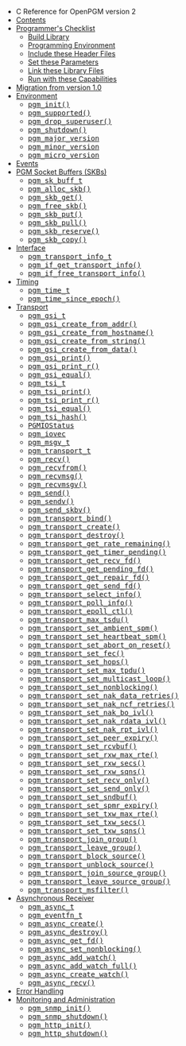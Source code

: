   * C Reference for OpenPGM version 2
  * [Contents](OpenPgm2CReference.md)
  * [Programmer's Checklist](OpenPgm2CReferenceProgrammersChecklist.md)
    * [Build Library](OpenPgm2CReferenceBuildLibrary.md)
    * [Programming Environment](OpenPgm2CReferenceProgrammingEnvironment.md)
    * [Include these Header Files](OpenPgmCReferenceIncludeTheseHeaderFiles.md)
    * [Set these Parameters](OpenPgm2CReferenceSetTheseParameters.md)
    * [Link these Library Files](OpenPgmCReferenceLinkTheseLibraryFiles.md)
    * [Run with these Capabilities](OpenPgmCReferenceRunWithTheseCapabilities.md)
  * [Migration from version 1.0](OpenPgm2CReferenceMigration.md)
  * [Environment](OpenPgm2CReferenceEnvironment.md)
    * <tt><a href='OpenPgm2CReferencePgmInit.md'>pgm_init()</a></tt>
    * <tt><a href='OpenPgm2CReferencePgmSupported.md'>pgm_supported()</a></tt>
    * <tt><a href='OpenPgm2CReferencePgmDropSuperUser.md'>pgm_drop_superuser()</a></tt>
    * <tt><a href='OpenPgm2CReferencePgmShutdown.md'>pgm_shutdown()</a></tt>
    * <tt><a href='OpenPgm2CReferencePgmCheckVersion.md'>pgm_major_version</a></tt>
    * <tt><a href='OpenPgm2CReferencePgmCheckVersion.md'>pgm_minor_version</a></tt>
    * <tt><a href='OpenPgm2CReferencePgmCheckVersion.md'>pgm_micro_version</a></tt>
  * [Events](OpenPgm2CReferenceEvents.md)
  * [PGM Socket Buffers (SKBs)](OpenPgm2CReferencePgmSkbs.md)
    * <tt><a href='OpenPgm2CReferencePgmSkBuffT.md'>pgm_sk_buff_t</a></tt>
    * <tt><a href='OpenPgm2CReferencePgmAllocSkb.md'>pgm_alloc_skb()</a></tt>
    * <tt><a href='OpenPgm2CReferencePgmAllocSkb.md'>pgm_skb_get()</a></tt>
    * <tt><a href='OpenPgm2CReferencePgmAllocSkb.md'>pgm_free_skb()</a></tt>
    * <tt><a href='OpenPgm2CReferencePgmSkbPut.md'>pgm_skb_put()</a></tt>
    * <tt><a href='OpenPgm2CReferencePgmSkbPut.md'>pgm_skb_pull()</a></tt>
    * <tt><a href='OpenPgm2CReferencePgmSkbPut.md'>pgm_skb_reserve()</a></tt>
    * <tt><a href='OpenPgm2CReferencePgmSkbCopy.md'>pgm_skb_copy()</a></tt>
  * [Interface](OpenPgm2CReferenceInterface.md)
    * <tt><a href='OpenPgm2CReferencePgmTransportInfoT.md'>pgm_transport_info_t</a></tt>
    * <tt><a href='OpenPgm2CReferencePgmIfGetTransportInfo.md'>pgm_if_get_transport_info()</a></tt>
    * <tt><a href='OpenPgm2CReferencePgmIfGetTransportInfo.md'>pgm_if_free_transport_info()</a></tt>
  * [Timing](OpenPgm2CReferenceTiming.md)
    * <tt><a href='OpenPgm2CReferencePgmTimeT.md'>pgm_time_t</a></tt>
    * <tt><a href='OpenPgm2CReferencePgmTimeSinceEpoch.md'>pgm_time_since_epoch()</a></tt>
  * [Transport](OpenPgm2CReferenceTransport.md)
    * <tt><a href='OpenPgm2CReferencePgmGsiT.md'>pgm_gsi_t</a></tt>
    * <tt><a href='OpenPgm2CReferencePgmGsiCreateFromAddr.md'>pgm_gsi_create_from_addr()</a></tt>
    * <tt><a href='OpenPgm2CReferencePgmGsiCreateFromHostname.md'>pgm_gsi_create_from_hostname()</a></tt>
    * <tt><a href='OpenPgm2CReferencePgmGsiCreateFromString.md'>pgm_gsi_create_from_string()</a></tt>
    * <tt><a href='OpenPgm2CReferencePgmGsiCreateFromData.md'>pgm_gsi_create_from_data()</a></tt>
    * <tt><a href='OpenPgm2CReferencePgmGsiPrint.md'>pgm_gsi_print()</a></tt>
    * <tt><a href='OpenPgm2CReferencePgmGsiPrint.md'>pgm_gsi_print_r()</a></tt>
    * <tt><a href='OpenPgm2CReferencePgmGsiEqual.md'>pgm_gsi_equal()</a></tt>
    * <tt><a href='OpenPgm2CReferencePgmTsiT.md'>pgm_tsi_t</a></tt>
    * <tt><a href='OpenPgm2CReferencePgmTsiPrint.md'>pgm_tsi_print()</a></tt>
    * <tt><a href='OpenPgm2CReferencePgmTsiPrint.md'>pgm_tsi_print_r()</a></tt>
    * <tt><a href='OpenPgm2CReferencePgmTsiEqual.md'>pgm_tsi_equal()</a></tt>
    * <tt><a href='OpenPgm2CReferencePgmTsiEqual.md'>pgm_tsi_hash()</a></tt>
    * <tt><a href='OpenPgm2CReferencePgmIoStatus.md'>PGMIOStatus</a></tt>
    * <tt><a href='OpenPgm2CReferencePgmIoVec.md'>pgm_iovec</a></tt>
    * <tt><a href='OpenPgm2CReferencePgmMsgvT.md'>pgm_msgv_t</a></tt>
    * <tt><a href='OpenPgm2CReferencePgmTransportT.md'>pgm_transport_t</a></tt>
    * <tt><a href='OpenPgm2CReferencePgmRecv.md'>pgm_recv()</a></tt>
    * <tt><a href='OpenPgm2CReferencePgmRecv.md'>pgm_recvfrom()</a></tt>
    * <tt><a href='OpenPgm2CReferencePgmRecv.md'>pgm_recvmsg()</a></tt>
    * <tt><a href='OpenPgm2CReferencePgmRecvMsgv.md'>pgm_recvmsgv()</a></tt>
    * <tt><a href='OpenPgm2CReferencePgmSend.md'>pgm_send()</a></tt>
    * <tt><a href='OpenPgm2CReferencePgmSendv.md'>pgm_sendv()</a></tt>
    * <tt><a href='OpenPgm2CReferencePgmSendSkbv.md'>pgm_send_skbv()</a></tt>
    * <tt><a href='OpenPgm2CReferencePgmTransportBind.md'>pgm_transport_bind()</a></tt>
    * <tt><a href='OpenPgm2CReferencePgmTransportCreate.md'>pgm_transport_create()</a></tt>
    * <tt><a href='OpenPgm2CReferencePgmTransportDestroy.md'>pgm_transport_destroy()</a></tt>
    * <tt><a href='OpenPgm2CReferencePgmTransportGetRateRemaining.md'>pgm_transport_get_rate_remaining()</a></tt>
    * <tt><a href='OpenPgm2CReferencePgmTransportGetTimerPending.md'>pgm_transport_get_timer_pending()</a></tt>
    * <tt><a href='OpenPgm2CReferencePgmTransportGetRecvFd.md'>pgm_transport_get_recv_fd()</a></tt>
    * <tt><a href='OpenPgm2CReferencePgmTransportGetRecvFd.md'>pgm_transport_get_pending_fd()</a></tt>
    * <tt><a href='OpenPgm2CReferencePgmTransportGetRecvFd.md'>pgm_transport_get_repair_fd()</a></tt>
    * <tt><a href='OpenPgm2CReferencePgmTransportGetRecvFd.md'>pgm_transport_get_send_fd()</a></tt>
    * <tt><a href='OpenPgm2CReferencePgmTransportSelectInfo.md'>pgm_transport_select_info()</a></tt>
    * <tt><a href='OpenPgm2CReferencePgmTransportPollInfo.md'>pgm_transport_poll_info()</a></tt>
    * <tt><a href='OpenPgm2CReferencePgmTransportEpollCtl.md'>pgm_transport_epoll_ctl()</a></tt>
    * <tt><a href='OpenPgm2CReferencePgmTransportMaxTsdu.md'>pgm_transport_max_tsdu()</a></tt>
    * <tt><a href='OpenPgm2CReferencePgmTransportSetAmbientSpm.md'>pgm_transport_set_ambient_spm()</a></tt>
    * <tt><a href='OpenPgm2CReferencePgmTransportSetHeartbeatSpm.md'>pgm_transport_set_heartbeat_spm()</a></tt>
    * <tt><a href='OpenPgm2CReferencePgmTransportSetAbortOnReset.md'>pgm_transport_set_abort_on_reset()</a></tt>
    * <tt><a href='OpenPgm2CReferencePgmTransportSetFec.md'>pgm_transport_set_fec()</a></tt>
    * <tt><a href='OpenPgm2CReferencePgmTransportSetHops.md'>pgm_transport_set_hops()</a></tt>
    * <tt><a href='OpenPgm2CReferencePgmTransportSetMaxTpdu.md'>pgm_transport_set_max_tpdu()</a></tt>
    * <tt><a href='OpenPgm2CReferencePgmTransportSetMulticastLoop.md'>pgm_transport_set_multicast_loop()</a></tt>
    * <tt><a href='OpenPgm2CReferencePgmTransportSetNonBlocking.md'>pgm_transport_set_nonblocking()</a></tt>
    * <tt><a href='OpenPgm2CReferencePgmTransportSetNakDataRetries.md'>pgm_transport_set_nak_data_retries()</a></tt>
    * <tt><a href='OpenPgm2CReferencePgmTransportSetNakNcfRetries.md'>pgm_transport_set_nak_ncf_retries()</a></tt>
    * <tt><a href='OpenPgm2CReferencePgmTransportSetNakBoIvl.md'>pgm_transport_set_nak_bo_ivl()</a></tt>
    * <tt><a href='OpenPgm2CReferencePgmTransportSetNakRdataIvl.md'>pgm_transport_set_nak_rdata_ivl()</a></tt>
    * <tt><a href='OpenPgm2CReferencePgmTransportSetNakRptIvl.md'>pgm_transport_set_nak_rpt_ivl()</a></tt>
    * <tt><a href='OpenPgm2CReferencePgmTransportSetPeerExpiry.md'>pgm_transport_set_peer_expiry()</a></tt>
    * <tt><a href='OpenPgm2CReferencePgmTransportSetRcvBuf.md'>pgm_transport_set_rcvbuf()</a></tt>
    * <tt><a href='OpenPgm2CReferencePgmTransportSetRxwMaxRte.md'>pgm_transport_set_rxw_max_rte()</a></tt>
    * <tt><a href='OpenPgm2CReferencePgmTransportSetRxwSecs.md'>pgm_transport_set_rxw_secs()</a></tt>
    * <tt><a href='OpenPgm2CReferencePgmTransportSetRxwSqns.md'>pgm_transport_set_rxw_sqns()</a></tt>
    * <tt><a href='OpenPgm2CReferencePgmTransportSetRecvOnly.md'>pgm_transport_set_recv_only()</a></tt>
    * <tt><a href='OpenPgm2CReferencePgmTransportSetSendOnly.md'>pgm_transport_set_send_only()</a></tt>
    * <tt><a href='OpenPgm2CReferencePgmTransportSetSndBuf.md'>pgm_transport_set_sndbuf()</a></tt>
    * <tt><a href='OpenPgm2CReferencePgmTransportSetSpmrExpiry.md'>pgm_transport_set_spmr_expiry()</a></tt>
    * <tt><a href='OpenPgm2CReferencePgmTransportSetTxwMaxRte.md'>pgm_transport_set_txw_max_rte()</a></tt>
    * <tt><a href='OpenPgm2CReferencePgmTransportSetTxwSecs.md'>pgm_transport_set_txw_secs()</a></tt>
    * <tt><a href='OpenPgm2CReferencePgmTransportSetTxwSqns.md'>pgm_transport_set_txw_sqns()</a></tt>
    * <tt><a href='OpenPgm2CReferencePgmTransportJoinGroup.md'>pgm_transport_join_group()</a></tt>
    * <tt><a href='OpenPgm2CReferencePgmTransportJoinGroup.md'>pgm_transport_leave_group()</a></tt>
    * <tt><a href='OpenPgm2CReferencePgmTransportBlockSource.md'>pgm_transport_block_source()</a></tt>
    * <tt><a href='OpenPgm2CReferencePgmTransportBlockSource.md'>pgm_transport_unblock_source()</a></tt>
    * <tt><a href='OpenPgm2CReferencePgmTransportJoinSourceGroup.md'>pgm_transport_join_source_group()</a></tt>
    * <tt><a href='OpenPgm2CReferencePgmTransportJoinSourceGroup.md'>pgm_transport_leave_source_group()</a></tt>
    * <tt><a href='OpenPgm2CReferencePgmTransportMsFilter.md'>pgm_transport_msfilter()</a></tt>
  * [Asynchronous Receiver](OpenPgm2CReferenceAsynchronousReceiver.md)
    * <tt><a href='OpenPgm2CReferencePgmAsyncT.md'>pgm_async_t</a></tt>
    * <tt><a href='OpenPgm2CReferencePgmEventFnT.md'>pgm_eventfn_t</a></tt>
    * <tt><a href='OpenPgm2CReferencePgmAsyncCreate.md'>pgm_async_create()</a></tt>
    * <tt><a href='OpenPgm2CReferencePgmAsyncDestroy.md'>pgm_async_destroy()</a></tt>
    * <tt><a href='OpenPgm2CReferencePgmAsyncGetFd.md'>pgm_async_get_fd()</a></tt>
    * <tt><a href='OpenPgm2CReferencePgmAsyncSetNonBlocking.md'>pgm_async_set_nonblocking()</a></tt>
    * <tt><a href='OpenPgm2CReferencePgmAsyncAddWatch.md'>pgm_async_add_watch()</a></tt>
    * <tt><a href='OpenPgm2CReferencePgmAsyncAddWatch.md'>pgm_async_add_watch_full()</a></tt>
    * <tt><a href='OpenPgm2CReferencePgmAsyncCreateWatch.md'>pgm_async_create_watch()</a></tt>
    * <tt><a href='OpenPgm2CReferencePgmAsyncRecv.md'>pgm_async_recv()</a></tt>
  * [Error Handling](OpenPgm2CReferenceErrorHandling.md)
  * [Monitoring and Administration](OpenPgm2CReferenceMonitoringAndAdministration.md)
    * <tt><a href='OpenPgm2CReferencePgmSnmpInit.md'>pgm_snmp_init()</a></tt>
    * <tt><a href='OpenPgm2CReferencePgmSnmpShutdown.md'>pgm_snmp_shutdown()</a></tt>
    * <tt><a href='OpenPgm2CReferencePgmHttpInit.md'>pgm_http_init()</a></tt>
    * <tt><a href='OpenPgm2CReferencePgmHttpShutdown.md'>pgm_http_shutdown()</a></tt>